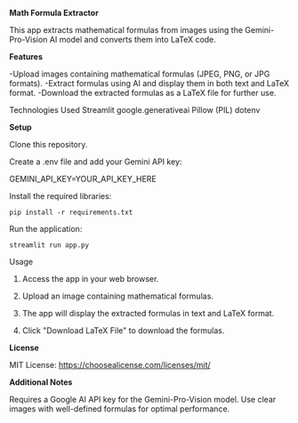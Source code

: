 **Math Formula Extractor**

This app extracts mathematical formulas from images using the Gemini-Pro-Vision AI model and converts them into LaTeX code.

**Features**

-Upload images containing mathematical formulas (JPEG, PNG, or JPG formats).
-Extract formulas using AI and display them in both text and LaTeX format.
-Download the extracted formulas as a LaTeX file for further use.

Technologies Used
Streamlit
google.generativeai
Pillow (PIL)
dotenv

**Setup**

Clone this repository.

Create a .env file and add your Gemini API key:

GEMINI_API_KEY=YOUR_API_KEY_HERE

Install the required libraries:

```console
pip install -r requirements.txt
```

Run the application:

```console
streamlit run app.py
```

Usage

1. Access the app in your web browser.

2. Upload an image containing mathematical formulas.
   
3. The app will display the extracted formulas in text and LaTeX format.

4. Click "Download LaTeX File" to download the formulas.


**License**

MIT License: https://choosealicense.com/licenses/mit/


**Additional Notes**

Requires a Google AI API key for the Gemini-Pro-Vision model.
Use clear images with well-defined formulas for optimal performance.
